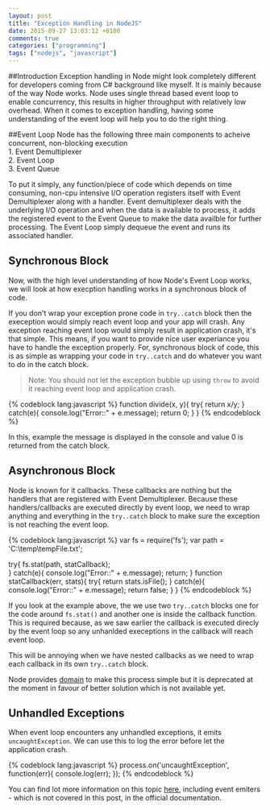 ```yaml
---
layout: post
title: "Exception Handling in NodeJS"
date: 2015-09-27 13:03:12 +0100
comments: true
categories: ["programming"]
tags: ["nodejs", "javascript"]
---
```

##Introduction
Exception handling in Node might look completely different for developers coming from C# background like myself.
It is mainly because of the way Node works. Node uses single thread based event loop to enable concurrency, this results in higher throughput with relatively low overhead.
When it comes to exception handling, having some understanding of the event loop will help you to do the right thing.

##Event Loop
Node has the following three main components to acheive concurrent, non-blocking execution  
	1. Event Demultiplexer  
	2. Event Loop  
	3. Event Queue  
	
To put it simply, any function/piece of code which depends on time consuming, non-cpu intensive I/O operation registers itself with Event Demultiplexer along with a handler.
Event demultiplexer deals with the underlying I/O operation and when the data is available to process, it adds the registered event to the Event Queue to make the data availble for further processing.
The Event Loop simply dequeue the event and runs its associated handler.

## Synchronous Block
Now, with the high level understanding of how Node's Event Loop works, we will look at how execption handling works in a synchronous block of code.

If you don't wrap your exception prone code in `try..catch` block then the exeception would simply reach event loop and your app will crash.
Any exception reaching event loop would simply result in application crash, it's that simple.
This means, if you want to provide nice user experiance you have to handle the exception properly.
For, synchronous block of code, this is as simple as wrapping your code in `try..catch` and do whatever you want to do in the catch block.

> Note: You should not let the exception bubble up using `throw` to avoid it reaching event loop and application crash.

{% codeblock lang:javascript %}
function divide(x, y){
	try{
		return x/y;
	}
	catch(e){
		console.log("Error::" + e.message);
		return 0;
	}
}
{% endcodeblock %}

In this, example the message is displayed in the console and value 0 is returned from the catch block.

## Asynchronous Block
Node is known for it callbacks. These callbacks are nothing but the handlers that are registered with Event Demultiplexer.
Because these handlers/callbacks are executed directly by event loop, we need to wrap anything and everything in the `try..catch` block to make sure the exception is not reaching the event loop.

{% codeblock lang:javascript %}
var fs = require('fs');
var path = 'C:\temp\tempFile.txt';

try{
	fs.stat(path, statCallback);	
}
catch(e){
	console.log("Error::" + e.message);
	return;
}
function statCallback(err, stats){
	try{
		return stats.isFile();
	}
	catch(e){
		console.log("Error::" + e.message);
		return false;
	}
}
{% endcodeblock %}

If you look at the example above, the we use two `try..catch` blocks one for the code around `fs.stat()` and another one is inside the callback function.
This is required because, as we saw earlier the callback is executed direcly by the event loop so any unhanlded execeptions in the callback will reach event loop.

This will be annoying when we have nested callbacks as we need to wrap each callback in its own `try..catch` block.

Node provides [domain](https://nodejs.org/api/domain.html) to make this process simple but it is deprecated at the moment in favour of better solution which is not available yet.

## Unhandled Exceptions
When event loop encounters any unhandled exceptions, it emits `uncaughtException`. We can use this to log the error before let the application crash.

{% codeblock lang:javascript %}
process.on('uncaughtException', function(err){
	console.log(err);
});
{% endcodeblock %}

You can find lot more information on this topic [here](http://www.joyent.com/developers/node/design/errors), including event emiters - which is not covered in this post, in the official documentation.
  